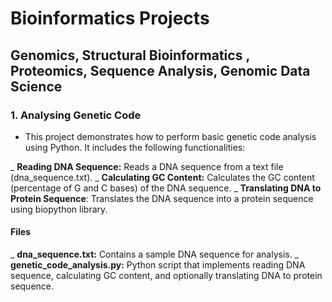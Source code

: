 # Bioinformatics Projects
## Genomics, Structural Bioinformatics , Proteomics, Sequence Analysis, Genomic Data Science

### 1. Analysing Genetic Code
- This project demonstrates how to perform basic genetic code analysis using Python. It includes the following functionalities:

_ **Reading DNA Sequence:** Reads a DNA sequence from a text file (dna_sequence.txt).
_ **Calculating GC Content:** Calculates the GC content (percentage of G and C bases) of the DNA sequence.
_ **Translating DNA to Protein Sequence**: Translates the DNA sequence into a protein sequence using biopython library.
#### Files
_ **dna_sequence.txt:** Contains a sample DNA sequence for analysis.
_ **genetic_code_analysis.py:** Python script that implements reading DNA sequence, calculating GC content, and optionally translating DNA to protein sequence.   
